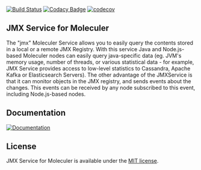 [![Build Status](https://travis-ci.org/moleculer-java/moleculer-java-jmx.svg?branch=master)](https://travis-ci.org/moleculer-java/moleculer-java-jmx)
[![Codacy Badge](https://api.codacy.com/project/badge/Grade/627f31ac7df448b9a277c7dc4d5c3bc1)](https://www.codacy.com/app/berkesa/moleculer-java-jmx?utm_source=github.com&amp;utm_medium=referral&amp;utm_content=moleculer-java/moleculer-java-jmx&amp;utm_campaign=Badge_Grade)
[![codecov](https://codecov.io/gh/moleculer-java/moleculer-java-jmx/branch/master/graph/badge.svg)](https://codecov.io/gh/moleculer-java/moleculer-java-jmx)

## JMX Service for Moleculer

The "jmx" Moleculer Service allows you to easily query the contents stored in a local or a remote JMX Registry.
With this service Java and Node.js-based Moleculer nodes can easily query java-specific data
(eg. JVM's memory usage, number of threads, or various statistical data - for example,
JMX Service provides access to low-level statistics to Cassandra, Apache Kafka or Elasticsearch Servers).
The other advantage of the JMXService is that it can monitor objects in the JMX registry, and sends events about the changes.
This events can be received by any node subscribed to this event, including Node.js-based nodes.

## Documentation

[![Documentation](https://raw.githubusercontent.com/moleculer-java/site/master/docs/docs-button.png)](https://moleculer-java.github.io/site/jmx-service.html)

## License

JMX Service for Moleculer is available under the [MIT license](https://tldrlegal.com/license/mit-license).
